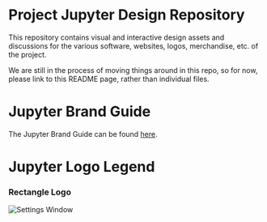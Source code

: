 # Project Jupyter Design Repository

This repository contains visual and interactive design assets and discussions for the various
software, websites, logos, merchandise, etc. of the project.

We are still in the process of moving things around in this repo, so for now, please link to this
README page, rather than individual files.

# Jupyter Brand Guide

The Jupyter Brand Guide can be found [here](https://github.com/jupyter/design/raw/master/brandguide/jupyter_brand_guide.pdf).

# Jupyter Logo Legend

### Rectangle Logo

![Settings Window](https://raw.githubusercontent.com/jupyter/design/master/logos/Rectangle%20Logo/rectanglelogo-greytext-orangebody-greymoons/rectanglelogo-greytext-orangebody-greymoons.png)


